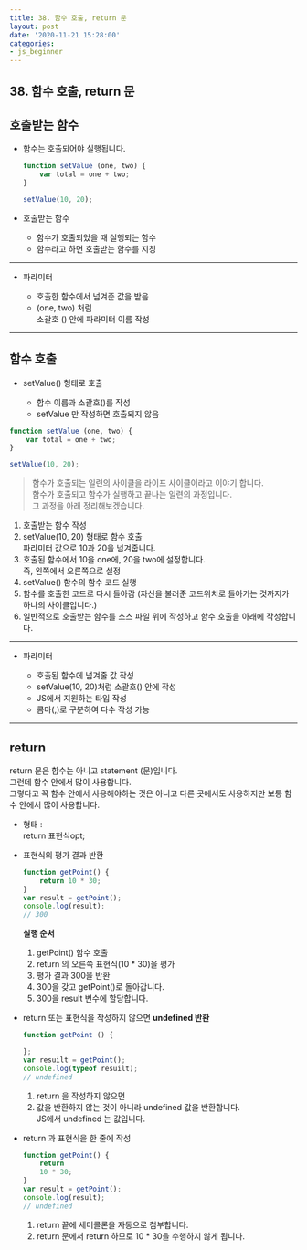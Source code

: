 ```yaml
---
title: 38. 함수 호출, return 문
layout: post
date: '2020-11-21 15:28:00'
categories:
- js_beginner
---
```


## 38. 함수 호출, return 문

## 호출받는 함수

* 함수는 호출되어야 실행됩니다.

    ```javascript
    function setValue (one, two) {
        var total = one + two;
    }
    
    setValue(10, 20);
    ```

* 호출받는 함수

    * 함수가 호출되었을 때 실행되는 함수
    * 함수라고 하면 호출받는 함수를 지칭
    
---

* 파라미터

    * 호출한 함수에서 넘겨준 값을 받음
    * (one, two) 처럼  
      소괄호 () 안에 파라미터 이름 작성
      
---
      
## 함수 호출

* setValue() 형태로 호출

    * 함수 이름과 소괄호()를 작성
    * setValue 만 작성하면 호출되지 않음
    
```javascript
function setValue (one, two) {
    var total = one + two;
}

setValue(10, 20);
```

>함수가 호출되는 일련의 사이클을 라이프 사이클이라고 이야기 합니다.  
>함수가 호출되고 함수가 실행하고 끝나는 일련의 과정입니다.  
>그 과정을 아래 정리해보겠습니다.

1. 호출받는 함수 작성
2. setValue(10, 20) 형태로 함수 호출  
   파라미터 값으로 10과 20을 넘겨줍니다.
3. 호출된 함수에서 10을 one에, 20을 two에 설정합니다.  
   즉, 왼쪽에서 오른쪽으로 설정
4. setValue() 함수의 함수 코드 실행
5. 함수를 호출한 코드로 다시 돌아감 (자신을 불러준 코드위치로 돌아가는 것까지가 하나의 사이클입니다.)
6. 일반적으로 호출받는 함수를 소스 파일 위에 작성하고 함수 호출을 아래에 작성합니다.
    
---

* 파라미터

    * 호출된 함수에 넘겨줄 값 작성
    * setValue(10, 20)처럼 소괄호() 안에 작성
    * JS에서 지원하는 타입 작성
    * 콤마(,)로 구분하여 다수 작성 가능
    
---

## return

return 문은 함수는 아니고 statement (문)입니다.  
그런데 함수 안에서 많이 사용합니다.  
그렇다고 꼭 함수 안에서 사용해야하는 것은 아니고 다른 곳에서도 사용하지만 보통 함수 안에서 많이 사용합니다.

* 형태 :  
  return 표현식opt;
* 표현식의 평가 결과 반환

    ```javascript
    function getPoint() {
        return 10 * 30;
    }
    var result = getPoint();
    console.log(result);
    // 300
    ```
    
    **실행 순서**
    
    1. getPoint() 함수 호출
    2. return 의 오른쪽 표현식(10 * 30)을 평가
    3. 평가 결과 300을 반환
    4. 300을 갖고 getPoint()로 돌아갑니다.
    5. 300을 result 변수에 할당합니다.

* return 또는 표현식을 작성하지 않으면 **undefined 반환**

    ```javascript
    function getPoint () {
    
    };
    var resuilt = getPoint();
    console.log(typeof resuilt);
    // undefined
    ```
    
    1. return 을 작성하지 않으면
    2. 값을 반환하지 않는 것이 아니라 undefined 값을 반환합니다.  
       JS에서 undefined 는 값입니다.

* return 과 표현식을 한 줄에 작성

    ```javascript
    function getPoint() {
        return
        10 * 30;
    }
    var result = getPoint();
    console.log(result);
    // undefined
    ```
    
    1. return 끝에 세미콜론을 자동으로 첨부합니다.
    2. return 문에서 return 하므로 10 * 30을 수행하지 않게 됩니다.